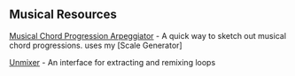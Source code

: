 ## Musical Resources

[Musical Chord Progression Arpeggiator](https://codepen.io/jakealbaugh/full/qNrZyw) - A quick way to sketch out musical chord progressions. uses my [Scale Generator]

[Unmixer](https://unmixer.ongaaccel.jp/) - An interface for extracting and remixing loops
